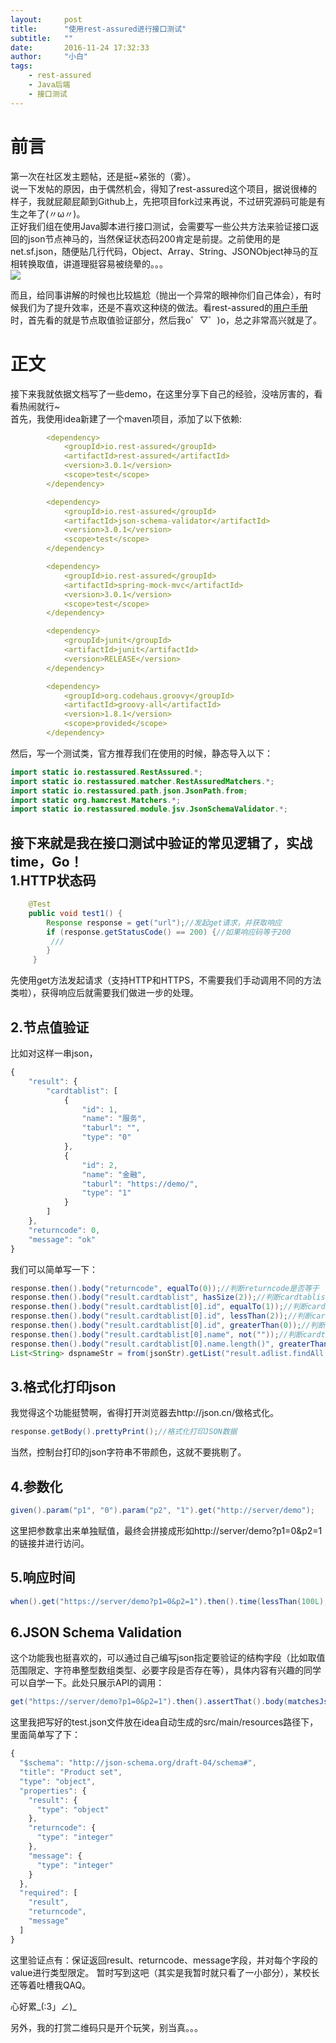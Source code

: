 ```yaml
---
layout:     post
title:      "使用rest-assured进行接口测试"
subtitle:   ""
date:       2016-11-24 17:32:33
author:     "小白"
tags:
    - rest-assured
    - Java后端
    - 接口测试
---
```


# 前言 #
第一次在社区发主题帖，还是挺~紧张的（雾）。</br>
说一下发帖的原因，由于偶然机会，得知了rest-assured这个项目，据说很棒的样子，我就屁颠屁颠到Github上，先把项目fork过来再说，不过研究源码可能是有生之年了(〃ω〃)。</br>
正好我们组在使用Java脚本进行接口测试，会需要写一些公共方法来验证接口返回的json节点神马的，当然保证状态码200肯定是前提。之前使用的是net.sf.json，随便贴几行代码，Object、Array、String、JSONObject神马的互相转换取值，讲道理挺容易被绕晕的。。。</br>
![](/uploads/photo/2016/bc2d11f5cba3ce9a057777c360d72267.png!large)

而且，给同事讲解的时候也比较尴尬（抛出一个异常的眼神你们自己体会），有时候我们为了提升效率，还是不喜欢这种绕的做法。看rest-assured的[用户手册](https://github.com/rest-assured/rest-assured/wiki/Usage)时，首先看的就是节点取值验证部分，然后我o゜▽゜)o，总之非常高兴就是了。
# 正文 #
接下来我就依据文档写了一些demo，在这里分享下自己的经验，没啥厉害的，看看热闹就行~</br>
首先，我使用idea新建了一个maven项目，添加了以下依赖:

       

```yml
        <dependency>
            <groupId>io.rest-assured</groupId>
            <artifactId>rest-assured</artifactId>
            <version>3.0.1</version>
            <scope>test</scope>
        </dependency>

        <dependency>
            <groupId>io.rest-assured</groupId>
            <artifactId>json-schema-validator</artifactId>
            <version>3.0.1</version>
            <scope>test</scope>
        </dependency>

        <dependency>
            <groupId>io.rest-assured</groupId>
            <artifactId>spring-mock-mvc</artifactId>
            <version>3.0.1</version>
            <scope>test</scope>
        </dependency>

        <dependency>
            <groupId>junit</groupId>
            <artifactId>junit</artifactId>
            <version>RELEASE</version>
        </dependency>

        <dependency>
            <groupId>org.codehaus.groovy</groupId>
            <artifactId>groovy-all</artifactId>
            <version>1.8.1</version>
            <scope>provided</scope>
        </dependency>
```
然后，写一个测试类，官方推荐我们在使用的时候，静态导入以下：

```java
import static io.restassured.RestAssured.*;
import static io.restassured.matcher.RestAssuredMatchers.*;
import static io.restassured.path.json.JsonPath.from;
import static org.hamcrest.Matchers.*;
import static io.restassured.module.jsv.JsonSchemaValidator.*;
```
接下来就是我在接口测试中验证的常见逻辑了，实战time，Go！</br>
1.HTTP状态码
----------
```java
    @Test
    public void test1() {
        Response response = get("url");//发起get请求，并获取响应
        if (response.getStatusCode() == 200) {//如果响应码等于200
         ///
        }
     }
```
先使用get方法发起请求（支持HTTP和HTTPS，不需要我们手动调用不同的方法类啦），获得响应后就需要我们做进一步的处理。</br>



2.节点值验证</br>
----------

比如对这样一串json，
```js
{
    "result": {
        "cardtablist": [
            {
                "id": 1,
                "name": "服务",
                "taburl": "",
                "type": "0"
            },
            {
                "id": 2,
                "name": "金融",
                "taburl": "https://demo/",
                "type": "1"
            }
        ]
    },
    "returncode": 0,
    "message": "ok"
}
```
我们可以简单写一下：
```java
response.then().body("returncode", equalTo(0));//判断returncode是否等于
response.then().body("result.cardtablist", hasSize(2));//判断cardtablist数组的长度是否等于2
response.then().body("result.cardtablist[0].id", equalTo(1));//判断cardtablist数组第一个元素下，id字段值是否等于1
response.then().body("result.cardtablist[0].id", lessThan(2));//判断cardtablist数组第一个元素下，id字段值是否小于2
response.then().body("result.cardtablist[0].id", greaterThan(0));//判断cardtablist数组第一个元素下，id字段值是否大于0
response.then().body("result.cardtablist[0].name", not(""));//判断cardtablist第一个数组元素中name字段值不为“”
response.then().body("result.cardtablist[0].name.length()", greaterThan(10));//判断cardtablist第一个数组元素中name字段值长度大于10
List<String> dspnameStr = from(jsonStr).getList("result.adlist.findAll { it.ishavead == 1 }.dspname");//得到所有的ishavead=1的adlist数组元素，并获取其中dspname的值,放在一个集合里
```


3.格式化打印json</br>
----------
我觉得这个功能挺赞啊，省得打开浏览器去http://json.cn/做格式化。
```java
response.getBody().prettyPrint();//格式化打印JSON数据
```
当然，控制台打印的json字符串不带颜色，这就不要挑剔了。

4.参数化</br>
----------
```java
given().param("p1", "0").param("p2", "1").get("http://server/demo");
```
这里把参数拿出来单独赋值，最终会拼接成形如http://server/demo?p1=0&p2=1的链接并进行访问。

5.响应时间</br>
----------
```java
when().get("https://server/demo?p1=0&p2=1").then().time(lessThan(100L),TimeUnit.MILLISECONDS);//判断响应时间是否少于预期值。
```
 
6.JSON Schema Validation
----------
这个功能我也挺喜欢的，可以通过自己编写json指定要验证的结构字段（比如取值范围限定、字符串整型数组类型、必要字段是否存在等），具体内容有兴趣的同学可以自学一下。此处只展示API的调用：
```java
get("https://server/demo?p1=0&p2=1").then().assertThat().body(matchesJsonSchemaInClasspath("test.json"));
```

这里我把写好的test.json文件放在idea自动生成的src/main/resources路径下，里面简单写了下：
```js
{
  "$schema": "http://json-schema.org/draft-04/schema#",
  "title": "Product set",
  "type": "object",
  "properties": {
    "result": {
      "type": "object"
    },
    "returncode": {
      "type": "integer"
    },
    "message": {
      "type": "integer"
    }
  },
  "required": [
    "result",
    "returncode",
    "message"
  ]
}
```
这里验证点有：保证返回result、returncode、message字段，并对每个字段的value进行类型限定。
暂时写到这吧（其实是我暂时就只看了一小部分），某校长还等着吐槽我QAQ。</br>

心好累_(:3」∠)_  </br>

另外，我的打赏二维码只是开个玩笑，别当真。。。